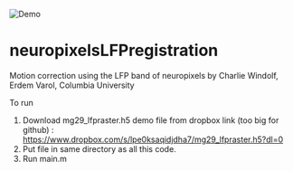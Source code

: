 ![Demo](https://github.com/evarol/neuropixelsLFPregistration/blob/main/image.png)
# neuropixelsLFPregistration
Motion correction using the LFP band of neuropixels
by Charlie Windolf, Erdem Varol, Columbia University

To run
1. Download mg29_lfpraster.h5 demo file from dropbox link (too big for github) : https://www.dropbox.com/s/lpe0ksaqidjdha7/mg29_lfpraster.h5?dl=0
2. Put file in same directory as all this code.
3. Run main.m


